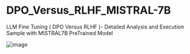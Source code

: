 # DPO_Versus_RLHF_MISTRAL-7B
LLM Fine Tuning  ( DPO  Versus  RLHF )- Detailed Analysis and  Execution Sample with  MISTRAL7B  PreTrained Model

![image](https://github.com/akramIOT/DPO_Versus_RLHF_MISTRAL-7B/assets/21118209/6c774564-a749-4565-9515-144dd0795ca2)

